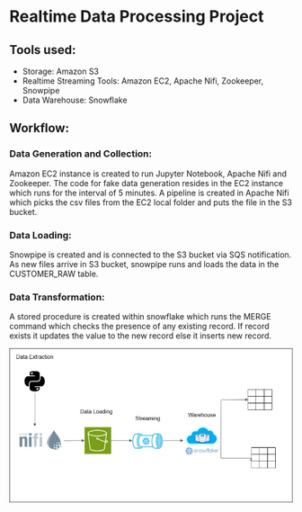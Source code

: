 # Realtime Data Processing Project

## Tools used:

- Storage: Amazon S3
-	Realtime Streaming Tools: Amazon EC2, Apache Nifi, Zookeeper, Snowpipe
-	Data Warehouse: Snowflake

## Workflow:

### Data Generation and Collection:

Amazon EC2 instance is created to run Jupyter Notebook, Apache Nifi and Zookeeper. The code for fake data generation resides in the EC2 instance which runs for the interval of 5 minutes. A pipeline is created in Apache Nifi which picks the csv files from the EC2 local folder and puts the file in the S3 bucket.

### Data Loading:

Snowpipe is created and is connected to the S3 bucket via SQS notification. As new files arrive in S3 bucket, snowpipe runs and loads the data in the CUSTOMER_RAW table. 

### Data Transformation:

A stored procedure is created within snowflake which runs the MERGE command which checks the presence of any existing record. If record exists it updates the value to the new record else it inserts new record. 

![Realtime Snowflake Project Architecture](https://github.com/aritrasarkar99/realtime-snowflake-project/blob/main/SnowflakeProject.jpg)













